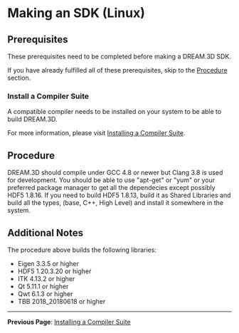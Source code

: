 # Making an SDK (Linux) #

<a name="prerequisites">

## Prerequisites ##

</a>

These prerequisites need to be completed before making a DREAM.3D SDK.

If you have already fulfilled all of these prerequisites, skip to the [Procedure](#procedure) section.

<a name="compiler_suite">

### Install a Compiler Suite ###

</a>

A compatible compiler needs to be installed on your system to be able to build DREAM.3D.

For more information, please visit [Installing a Compiler Suite](http://dream3d.bluequartz.net/binaries/Help/DREAM3D/compiler_suite.html).

## Procedure ##

DREAM.3D should compile under GCC 4.8 or newer but Clang 3.8 is used for development.
You should be able to use "apt-get" or "yum" or your preferred package manager to get all the dependecies except possibly HDF5 1.8.16. If you need to build HDF5 1.8.13, build it as Shared Libraries and build all the types, (base, C++, High Level) and install it somewhere in the system.

## Additional Notes ##

The procedure above builds the following libraries:

+ Eigen 3.3.5 or higher
+ HDF5 1.20.3.20 or higher
+ ITK 4.13.2 or higher
+ Qt 5.11.1 or higher
+ Qwt 6.1.3 or higher
+ TBB 2018_20180618 or higher

---
**Previous Page**: [Installing a Compiler Suite](http://dream3d.bluequartz.net/binaries/Help/DREAM3D/compiler_suite.html)